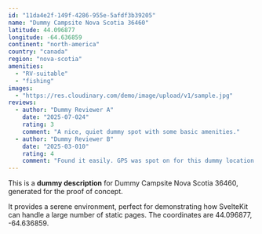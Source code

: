 ```yaml
---
id: "11da4e2f-149f-4286-955e-5afdf3b39205"
name: "Dummy Campsite Nova Scotia 36460"
latitude: 44.096877
longitude: -64.636859
continent: "north-america"
country: "canada"
region: "nova-scotia"
amenities:
  - "RV-suitable"
  - "fishing"
images:
  - "https://res.cloudinary.com/demo/image/upload/v1/sample.jpg"
reviews:
  - author: "Dummy Reviewer A"
    date: "2025-07-024"
    rating: 3
    comment: "A nice, quiet dummy spot with some basic amenities."
  - author: "Dummy Reviewer B"
    date: "2025-03-010"
    rating: 4
    comment: "Found it easily. GPS was spot on for this dummy location."
---
```


This is a **dummy description** for Dummy Campsite Nova Scotia 36460, generated for the proof of concept.

It provides a serene environment, perfect for demonstrating how SvelteKit can handle a large number of static pages. The coordinates are 44.096877, -64.636859.
